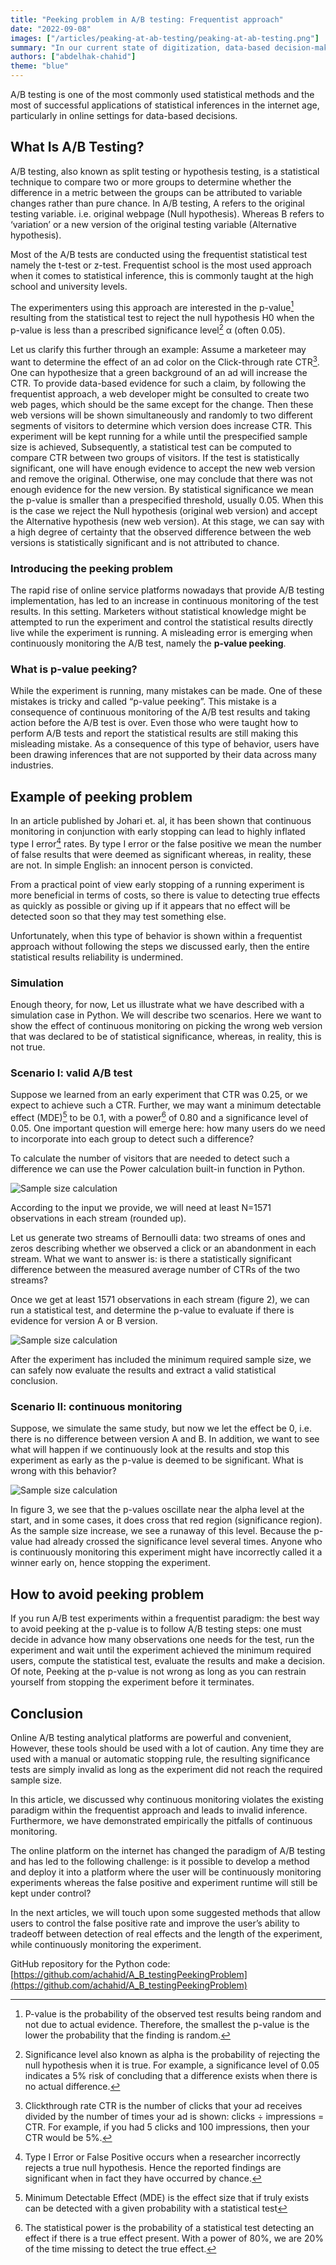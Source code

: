```yaml
---
title: "Peeking problem in A/B testing: Frequentist approach"
date: "2022-09-08"
images: ["/articles/peaking-at-ab-testing/peaking-at-ab-testing.png"]
summary: "In our current state of digitization, data-based decision-making has become an integral aspect of online businesses. Evidence-based practice, the paradigm used to make those informed decisions, relies on the use of data and solid statistical methods to solve real problems."
authors: ["abdelhak-chahid"]
theme: "blue"
---
```


A/B testing is one of the most commonly used statistical methods and the most of successful applications of statistical inferences in the internet age, particularly in online settings for data-based decisions.

## What Is A/B Testing?

A/B testing, also known as split testing or hypothesis testing, is a statistical technique to compare two or more groups to determine whether the difference in a metric between the groups can be attributed to variable changes rather than pure chance. In A/B testing, A refers to the original testing variable. i.e. original webpage (Null hypothesis). Whereas B refers to ‘variation’ or a new version of the original testing variable (Alternative hypothesis).

Most of the A/B tests are conducted using the frequentist statistical test namely the t-test or z-test. Frequentist school is the most used approach when it comes to statistical inference, this is commonly taught at the high school and university levels.

The experimenters using this approach are interested in the p-value[^1] resulting from the statistical test to reject the null hypothesis H0 when the p-value is less than a prescribed significance level[^2] α (often 0.05).

Let us clarify this further through an example: Assume a marketeer may want to determine the effect of an ad color on the Click-through rate CTR[^3]. One can hypothesize that a green background of an ad will increase the CTR. To provide data-based evidence for such a claim, by following the frequentist approach, a web developer might be consulted to create two web pages, which should be the same except for the change. Then these web versions will be shown simultaneously and randomly to two different segments of visitors to determine which version does increase CTR. This experiment will be kept running for a while until the prespecified sample size is achieved, Subsequently, a statistical test can be computed to compare CTR between two groups of visitors. If the test is statistically significant, one will have enough evidence to accept the new web version and remove the original. Otherwise, one may conclude that there was not enough evidence for the new version. By statistical significance we mean the p-value is smaller than a prespecified threshold, usually 0.05. When this is the case we reject the Null hypothesis (original web version) and accept the Alternative hypothesis (new web version). At this stage, we can say with a high degree of certainty that the observed difference between the web versions is statistically significant and is not attributed to chance.

### Introducing the peeking problem

The rapid rise of online service platforms nowadays that provide A/B testing implementation, has led to an increase in continuous monitoring of the test results. In this setting. Marketers without statistical knowledge might be attempted to run the experiment and control the statistical results directly live while the experiment is running. A misleading error is emerging when continuously monitoring the A/B test, namely the **p-value peeking**.

### What is p-value peeking?

While the experiment is running, many mistakes can be made. One of these mistakes is tricky and called “p-value peeking”. This mistake is a consequence of continuous monitoring of the A/B test results and taking action before the A/B test is over. Even those who were taught how to perform A/B tests and report the statistical results are still making this misleading mistake. As a consequence of this type of behavior, users have been drawing inferences that are not supported by their data across many industries.

## Example of peeking problem

In an article published by Johari et. al, it has been shown that continuous monitoring in conjunction with early stopping can lead to highly inflated type I error[^4] rates. By type I error or the false positive we mean the number of false results that were deemed as significant whereas, in reality, these are not. In simple English: an innocent person is convicted.

From a practical point of view early stopping of a running experiment is more beneficial in terms of costs, so there is value to detecting true effects as quickly as possible or giving up if it appears that no effect will be detected soon so that they may test something else.

Unfortunately, when this type of behavior is shown within a frequentist approach without following the steps we discussed early, then the entire statistical results reliability is undermined.

### Simulation

Enough theory, for now, Let us illustrate what we have described with a simulation case in Python. We will describe two scenarios. Here we want to show the effect of continuous monitoring on picking the wrong web version that was declared to be of statistical significance, whereas, in reality, this is not true.

### Scenario I: valid A/B test

Suppose we learned from an early experiment that CTR was 0.25, or we expect to achieve such a CTR. Further, we may want a minimum detectable effect (MDE)[^5] to be 0.1, with a power[^6] of 0.80 and a significance level of 0.05. One important question will emerge here: how many users do we need to incorporate into each group to detect such a difference?

To calculate the number of visitors that are needed to detect such a difference we can use the Power calculation built-in function in Python.

![Sample size calculation](/articles/peaking-at-ab-testing/sample-size-calculation.png)

According to the input we provide, we will need at least N=1571 observations in each stream (rounded up).

Let us generate two streams of Bernoulli data: two streams of ones and zeros describing whether we observed a click or an abandonment in each stream. What we want to answer is: is there a statistically significant difference between the measured average number of CTRs of the two streams?

Once we get at least 1571 observations in each stream (figure 2), we can run a statistical test, and determine the p-value to evaluate if there is evidence for version A or B version.

![Sample size calculation](/articles/peaking-at-ab-testing/sample-size-graph.png)

After the experiment has included the minimum required sample size, we can safely now evaluate the results and extract a valid statistical conclusion.

### Scenario II: continuous monitoring

Suppose, we simulate the same study, but now we let the effect be 0, i.e. there is no difference between version A and B. In addition, we want to see what will happen if we continuously look at the results and stop this experiment as early as the p-value is deemed to be significant. What is wrong with this behavior?

![Sample size calculation](/articles/peaking-at-ab-testing/sample-size-graph2.png)

In figure 3, we see that the p-values oscillate near the alpha level at the start, and in some cases, it does cross that red region (significance region). As the sample size increase, we see a runaway of this level. Because the p-value had already crossed the significance level several times. Anyone who is continuously monitoring this experiment might have incorrectly called it a winner early on, hence stopping the experiment.

## How to avoid peeking problem

If you run A/B test experiments within a frequentist paradigm: the best way to avoid peeking at the p-value is to follow A/B testing steps: one must decide in advance how many observations one needs for the test, run the experiment and wait until the experiment achieved the minimum required users, compute the statistical test, evaluate the results and make a decision. Of note, Peeking at the p-value is not wrong as long as you can restrain yourself from stopping the experiment before it terminates.

## Conclusion

Online A/B testing analytical platforms are powerful and convenient, However, these tools should be used with a lot of caution. Any time they are used with a manual or automatic stopping rule, the resulting significance tests are simply invalid as long as the experiment did not reach the required sample size.

In this article, we discussed why continuous monitoring violates the existing paradigm within the frequentist approach and leads to invalid inference. Furthermore, we have demonstrated empirically the pitfalls of continuous monitoring.

The online platform on the internet has changed the paradigm of A/B testing and has led to the following challenge: is it possible to develop a method and deploy it into a platform where the user will be continuously monitoring experiments whereas the false positive and experiment runtime will still be kept under control?

In the next articles, we will touch upon some suggested methods that allow users to control the false positive rate and improve the user’s ability to tradeoff between detection of real effects and the length of the experiment, while continuously monitoring the experiment.

GitHub repository for the Python code: [https://github.com/achahid/A_B_testingPeekingProblem](https://github.com/achahid/A_B_testingPeekingProblem)

[^1]: P-value is the probability of the observed test results being random and not due to actual evidence. Therefore, the smallest the p-value is the lower the probability that the finding is random.
[^2]: Significance level also known as alpha is the probability of rejecting the null hypothesis when it is true. For example, a significance level of 0.05 indicates a 5% risk of concluding that a difference exists when there is no actual difference.
[^3]: Clickthrough rate CTR is the number of clicks that your ad receives divided by the number of times your ad is shown: clicks ÷ impressions = CTR. For example, if you had 5 clicks and 100 impressions, then your CTR would be 5%.
[^4]: Type I Error or False Positive occurs when a researcher incorrectly rejects a true null hypothesis. Hence the reported findings are significant when in fact they have occurred by chance.
[^5]: Minimum Detectable Effect (MDE) is the effect size that if truly exists can be detected with a given probability with a statistical test
[^6]: The statistical power is the probability of a statistical test detecting an effect if there is a true effect present. With a power of 80%, we are 20% of the time missing to detect the true effect.
